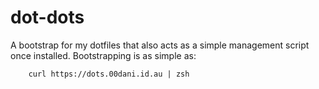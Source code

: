 # dot-dots

A bootstrap for my dotfiles that also acts as a simple management script once installed. Bootstrapping is as simple as:

		curl https://dots.00dani.id.au | zsh
